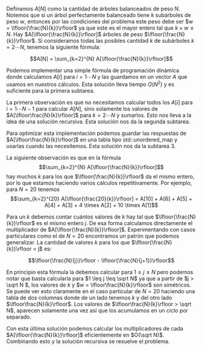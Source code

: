 Definamos $A[N]$ como la cantidad de árboles balanceados de peso $N$. Notemos que si un árbol perfectamente balanceado tiene $k$ subárboles de peso $w$, entonces por las condiciones del problema este peso debe ser 
$w = \lfloor{\frac{N}{k}}\rfloor$ ya que este es el mayor entero tal que $k \times w \leq N$. Hay $A[\lfloor{\frac{N}{k}}\rfloor]$ árboles de peso $\lfloor{\frac{N}{k}}\rfloor$. Si consideramos todas las posibles cantidad $k$ de subárboles $k = 2 \cdots N$, tenemos la siguiente fórmula:

$$A[N] = \sum_{k=2}^{N} A[\lfloor{\frac{N}{k}}\rfloor]$$

Podemos implementar una simple fórmula de programación dinámica donde calculamos $A[i]$ para $i = 1 \cdots N$ y las guardamos en un vector $A$ que usamos en nuestros cálculos. Esta solución lleva tiempo $O(N^2)$ y es suficiente para la primera subtarea.


La primera observación es que no necesitamos calcular todos los $A[i]$ para $i = 1 \cdots N-1$ para calcular $A[N]$, sino solamente los valores de $A[\lfloor\frac{N}{k}\rfloor]$ para $k = 2 \cdots N$ y sumarlos. Esto nos lleva a la idea de una solución recursiva. Esta solución nos da la segunda subtarea.

Para optimizar esta implementación podemos guardar las respuestas de $A[\lfloor\frac{N}{k}\rfloor]$ en una tabla tipo std::unordered_map y usarlas cuando las necesitemos. Esta solución nos da la subtarea 3.

La siguiente observación es que en la fórmula $$\sum_{k=2}^{N} A[\lfloor{\frac{N}{k}}\rfloor]$$ hay muchos $k$ para los que $\lfloor{\frac{N}{k}}\rfloor$ da el mismo entero, por lo que estamos haciendo varios cálculos repetitivamente. Por ejemplo, para $N = 20$ tenemos $$\sum_{k=2}^{20} A[\lfloor{\frac{20}{k}}\rfloor] = A[10] + A[6] + A[5] + A[4] + A[3] + 4 \times A[2] + 10 \times A[1]$$

Para un $k$ debemos contar cuántos valores de $k$ hay tal que $\lfloor{\frac{N}{k}}\rfloor$ es el mismo entero $j$. De esa forma calculamos directamente el multiplicador de $A[\lfloor{\frac{N}{k}}\rfloor]$. Experimentando con casos particulares como el de $N = 20$ encontramos un patrón que podemos generalizar. La cantidad de valores $k$ para los que $\lfloor{\frac{N}{k}}\rfloor = j$ es:

$$\lfloor{\frac{N}{j}}\rfloor - \lfloor{\frac{N}{j+1}}\rfloor$$

En principio esta fórmula la debemos calcular para $1 \leq j \leq N$ pero podemos notar que basta calcularla para $1 \leq j \leq \sqrt N$ ya que a partir de $j > \sqrt N $, los valores de $k$ y $w = \lfloor\frac{N}{k}\rfloor$ son simétricos. Se puede ver esto claramente en el caso particular de $N=20$ haciendo una tabla de dos columnas donde de un lado tenemos $k$ y del otro lado $\lfloor\frac{N}{k}\rfloor$. 
Los valores de $\lfloor\frac{N}{k}\rfloor > \sqrt N$, aparecen solamente una vez así que los acumulamos en un ciclo por separado.

Con esta última solución podemos calcular los multiplicadores de cada $A[\lfloor{\frac{N}{k}}\rfloor]$ eficientemente en $O(\sqrt N)$. Combinando esto y la solución recursiva se resuelve el problema.
